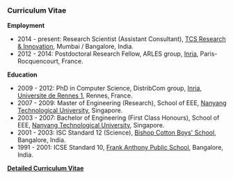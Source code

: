 ### Curriculum Vitae

**Employment**
- 2014 - present: Research Scientist (Assistant Consultant), [TCS Research & Innovation](http://research-innovation.tcs.com/research/Pages/default.aspx), Mumbai / Bangalore, India.
- 2012 - 2014: Postdoctoral Research Fellow, ARLES group, [Inria](https://www.inria.fr/en/), Paris-Rocquencourt, France.
 
 
**Education**
- 2009 - 2012: PhD in Computer Science, DistribCom group, [Inria](https://www.inria.fr/en/), [Universite de Rennes 1](https://www.univ-rennes1.fr/), Rennes, France. 
- 2007 - 2009: Master of Engineering (Research), School of EEE, [Nanyang Technological University](http://www.ntu.edu.sg), Singapore.
- 2003 - 2007: Bachelor of Engineering (First Class Honours), School of EEE, [Nanyang Technological University](http://www.ntu.edu.sg), Singapore.
- 2001 - 2003: ISC Standard 12 (Science), [Bishop Cotton Boys' School](http://www.cottonboys.com/), Bangalore, India.
- 1991 - 2001: ICSE Standard 10, [Frank Anthony Public School](http://www.fapsbangalore.com/), Bangalore, India.
 
 
[**Detailed Curriculum Vitae**](https://ajaykattepur.github.io/ajaykattepur/ajay_kattepur_cv.pdf)
